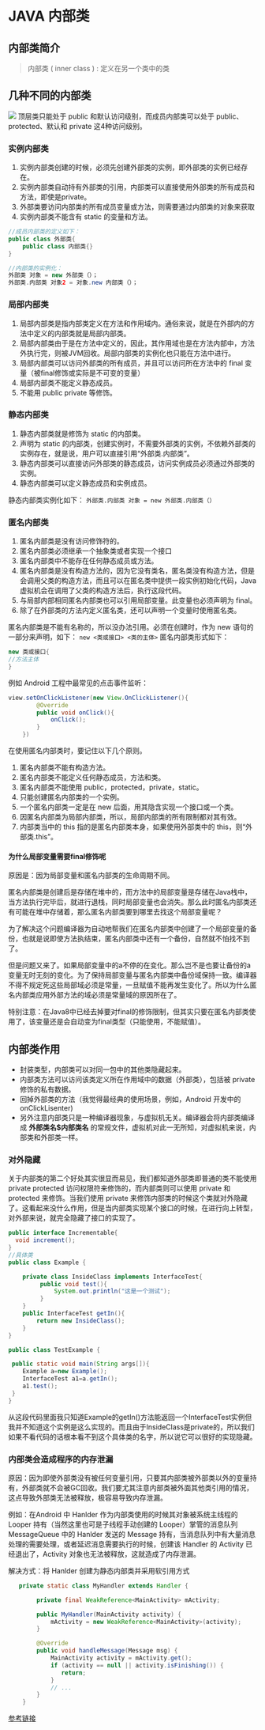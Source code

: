 # JAVA 内部类

## 内部类简介
> 内部类 ( inner class ) : 定义在另一个类中的类

## 几种不同的内部类
![](https://ws4.sinaimg.cn/large/006tNbRwly1fwrkr02v2zj30mk06star.jpg)
顶层类只能处于 public 和默认访问级别，而成员内部类可以处于 public、protected、默认和 private 这4种访问级别。

### 实例内部类
1. 实例内部类创建的时候，必须先创建外部类的实例，即外部类的实例已经存在。
2. 实例内部类自动持有外部类的引用，内部类可以直接使用外部类的所有成员和方法，即使是private。
3. 外部类要访问内部类的所有成员变量或方法，则需要通过内部类的对象来获取
4. 实例内部类不能含有 static 的变量和方法。

``` java
//成员内部类的定义如下：
public class 外部类{
    public class 内部类{}
}

//内部类的实例化：
外部类 对象 = new 外部类（）；
外部类.内部类 对象2 = 对象.new 内部类（）；
```

### 局部内部类
1. 局部内部类是指内部类定义在方法和作用域内。通俗来说，就是在外部内的方法中定义的内部类就是局部内部类。
2. 局部内部类由于是在方法中定义的，因此，其作用域也是在方法内部中，方法外执行完，则被JVM回收。局部内部类的实例化也只能在方法中进行。
3. 局部内部类可以访问外部类的所有成员，并且可以访问所在方法中的 final 变量（被final修饰或实际是不可变的变量）
4. 局部内部类不能定义静态成员。
5. 不能用 public private 等修饰。

### 静态内部类
1. 静态内部类就是修饰为 static 的内部类。
2. 声明为 static 的内部类，创建实例时，不需要外部类的实例，不依赖外部类的实例存在，就是说，用户可以直接引用“外部类.内部类”。
3. 静态内部类可以直接访问外部类的静态成员，访问实例成员必须通过外部类的实例。
4. 静态内部类可以定义静态成员和实例成员。

静态内部类实例化如下：
`外部类.内部类 对象 = new 外部类.内部类（）`

### 匿名内部类
1. 匿名内部类是没有访问修饰符的。
2. 匿名内部类必须继承一个抽象类或者实现一个接口
3. 匿名内部类中不能存在任何静态成员或方法。
4. 匿名内部类是没有构造方法的，因为它没有类名，匿名类没有构造方法，但是会调用父类的构造方法，而且可以在匿名类中提供一段实例初始化代码，Java虚拟机会在调用了父类的构造方法后，执行这段代码。
5. 与局部内部相同匿名内部类也可以引用局部变量。此变量也必须声明为 final。
6. 除了在外部类的方法内定义匿名类，还可以声明一个变量时使用匿名类。

匿名内部类是不能有名称的，所以没办法引用。必须在创建时，作为 new 语句的一部分来声明，如下：
`new <类或接口> <类的主体>`
匿名内部类形式如下：

``` java
new 类或接口{
//方法主体
}
```

例如 Android 工程中最常见的点击事件监听：

``` java
view.setOnClickListener(new View.OnClickListener(){
        @Override
        public void onClick(){
            onClick();
        }
    })
```

在使用匿名内部类时，要记住以下几个原则。
1. 匿名内部类不能有构造方法。
2. 匿名内部类不能定义任何静态成员，方法和类。
3. 匿名内部类不能使用 public，protected，private，static。
4. 只能创建匿名内部类的一个实例。
5. 一个匿名内部类一定是在 new 后面，用其隐含实现一个接口或一个类。
6. 因匿名内部类为局部内部类，所以，局部内部类的所有限制都对其有效。
7. 内部类当中的 this 指的是匿名内部类本身，如果使用外部类中的 this，则“外部类.this”。

#### 为什么局部变量需要final修饰呢
原因是：因为局部变量和匿名内部类的生命周期不同。

匿名内部类是创建后是存储在堆中的，而方法中的局部变量是存储在Java栈中，当方法执行完毕后，就进行退栈，同时局部变量也会消失。那么此时匿名内部类还有可能在堆中存储着，那么匿名内部类要到哪里去找这个局部变量呢？

为了解决这个问题编译器为自动地帮我们在匿名内部类中创建了一个局部变量的备份，也就是说即使方法执结束，匿名内部类中还有一个备份，自然就不怕找不到了。

但是问题又来了。如果局部变量中的a不停的在变化。那么岂不是也要让备份的a变量无时无刻的变化。为了保持局部变量与匿名内部类中备份域保持一致。编译器不得不规定死这些局部域必须是常量，一旦赋值不能再发生变化了。所以为什么匿名内部类应用外部方法的域必须是常量域的原因所在了。

特别注意：在Java8中已经去掉要对final的修饰限制，但其实只要在匿名内部类使用了，该变量还是会自动变为final类型（只能使用，不能赋值）。

## 内部类作用
- 封装类型，内部类可以对同一包中的其他类隐藏起来。
- 内部类方法可以访问该类定义所在作用域中的数据（外部类），包括被 private 修饰的私有数据。
- 回掉外部类的方法（我觉得最经典的使用场景，例如，Android 开发中的 onClickLisenter)
- 另外注意内部类只是一种编译器现象，与虚拟机无关。编译器会将内部类编译成 **外部类名$内部类名** 的常规文件，虚拟机对此一无所知，对虚拟机来说，内部类和外部类一样。

### 对外隐藏
关于内部类的第二个好处其实很显而易见，我们都知道外部类即普通的类不能使用 private protected 访问权限符来修饰的，而内部类则可以使用 private 和 protected 来修饰。当我们使用 private 来修饰内部类的时候这个类就对外隐藏了。这看起来没什么作用，但是当内部类实现某个接口的时候，在进行向上转型，对外部来说，就完全隐藏了接口的实现了。

``` java
public interface Incrementable{
  void increment();
}
//具体类
public class Example {

    private class InsideClass implements InterfaceTest{
         public void test(){
             System.out.println("这是一个测试");
         }
    }
    public InterfaceTest getIn(){
        return new InsideClass();
    }
}

public class TestExample {

 public static void main(String args[]){
    Example a=new Example();
    InterfaceTest a1=a.getIn();
    a1.test();
 }
}
```

从这段代码里面我只知道Example的getIn()方法能返回一个InterfaceTest实例但我并不知道这个实例是这么实现的。而且由于InsideClass是private的，所以我们如果不看代码的话根本看不到这个具体类的名字，所以说它可以很好的实现隐藏。

### 内部类会造成程序的内存泄漏

原因：因为即使外部类没有被任何变量引用，只要其内部类被外部类以外的变量持有，外部类就不会被GC回收。我们要尤其注意内部类被外面其他类引用的情况，这点导致外部类无法被释放，极容易导致内存泄漏。

例如：在Android 中 Hanlder 作为内部类使用的时候其对象被系统主线程的 Looper 持有（当然这里也可是子线程手动创建的 Looper）掌管的消息队列 MessageQueue 中的 Hanlder 发送的 Message 持有，当消息队列中有大量消息处理的需要处理，或者延迟消息需要执行的时候，创建该 Handler 的 Activity 已经退出了，Activity 对象也无法被释放，这就造成了内存泄漏。

解决方式：将 Hanlder 创建为静态内部类并采用软引用方式

``` java
   private static class MyHandler extends Handler {

        private final WeakReference<MainActivity> mActivity;

        public MyHandler(MainActivity activity) {
            mActivity = new WeakReference<MainActivity>(activity);
        }

        @Override
        public void handleMessage(Message msg) {
            MainActivity activity = mActivity.get();
            if (activity == null || activity.isFinishing()) {
               return;
            }
            // ...
        }
    }
```

[参考链接](https://juejin.im/post/5a903ef96fb9a063435ef0c8)